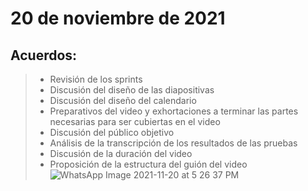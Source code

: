 # 20 de noviembre de 2021
## Acuerdos:
>- Revisión de los sprints
>- Discusión del diseño de las diapositivas
>- Discusión del diseño del calendario
>- Preparativos del video y exhortaciones a terminar las partes necesarias para ser cubiertas en el video
>- Discusión del público objetivo
>- Análisis de la transcripción de los resultados de las pruebas
>- Discusión de la duración del video
>- Proposición de la estructura del guión del video
![WhatsApp Image 2021-11-20 at 5 26 37 PM](https://user-images.githubusercontent.com/89328280/142747463-a2505f4c-5bf7-4a65-88ff-2a6df8eea367.jpeg)
